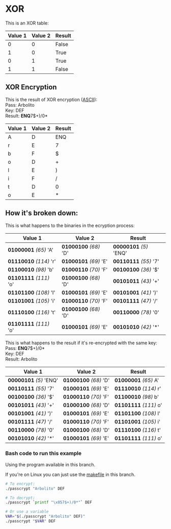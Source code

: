 # XOR

This is an XOR table:

Value 1 | Value 2 | Result
-|-|-
0 | 0 | False
1 | 0 | True
0 | 1 | True
1 | 1 | False

## XOR Encryption

This is the result of XOR encryption ([ASCII](http://www.asciitable.com/)):  
Pass: Arbolito  
Key: DEF  
Result: **ENQ**7$+)/0\*

Value 1 | Value 2 | Result
-|-|-
A | D | ENQ
r | E | 7
b | F | $
o | D | +
l | E | )
i | F | /
t | D | 0
o | E | *

## How it's broken down:

This is what happens to the binaries in the ecryption process:

Value 1 | Value 2 | Result
-|-|-
**01000001** *(65)* 'A' | **01000100** *(68)* 'D' | **00000101** *(5)* 'ENQ'
**01110010** *(114)* 'r' | **01000101** *(69)* 'E' | **00110111** *(55)* '7'
**01100010** *(98)* 'b' | **01000110** *(70)* 'F' | **00100100** *(36)* '$'
**01101111** *(111)* 'o' | **01000100** *(68)* 'D' | **00101011** *(43)* '+'
**01101100** *(108)* 'l' | **01000101** *(69)* 'E' | **00101001** *(41)* ')'
**01101001** *(105)* 'i' | **01000110** *(70)* 'F' | **00101111** *(47)* '/'
**01110100** *(116)* 't' | **01000100** *(68)* 'D' | **00110000** *(78)* '0'
**01101111** *(111)* 'o' | **01000101** *(69)* 'E' | **00101010** *(42)* '*'

This is what happens to the result if it's re-encrypted with the same key:  
Pass: **ENQ**7$+)/0\*  
Key: DEF  
Result: Arbolito

Value 1 | Value 2 | Result
-|-|-
**00000101** *(5)* 'ENQ' | **01000100** *(68)* 'D' | **01000001** *(65)* A'
**00110111** *(55)* '7' | **01000101** *(69)* 'E' | **01110010** *(114)* r'
**00100100** *(36)* '$' | **01000110** *(70)* 'F' | **01100010** *(98)* b'
**00101011** *(43)* '+' | **01000100** *(68)* 'D' | **01101111** *(111)* o'
**00101001** *(41)* ')' | **01000101** *(69)* 'E' | **01101100** *(108)* l'
**00101111** *(47)* '/' | **01000110** *(70)* 'F' | **01101001** *(105)* i'
**00110000** *(78)* '0' | **01000100** *(68)* 'D' | **01110100** *(116)* t'
**00101010** *(42)* '*' | **01000101** *(69)* 'E' | **01101111** *(111)* o'

### Bash code to run this example

Using the program available in this branch.

If you're on Linux you can just use the [makefile](makefile) in this branch.

```bash
# To encrypt:
./passcrypt "Arbolito" DEF

# To decrypt:
./passcrypt `printf "\x057$+)/0*"` DEF

# Or use a variable
VAR="$(./passcrypt "Arbolito" DEF)"
./passcrypt "$VAR" DEF
```
